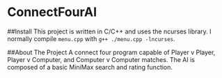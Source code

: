 # ConnectFourAI

##Install
This project is written in C/C++ and uses the ncurses library.
I normally compile `menu.cpp` with `g++ ./menu.cpp -lncurses`.

##About The Project
A connect four program capable of Player v Player, Player v Computer, and Computer v Computer matches.
The AI is composed of a basic MiniMax search and rating function.
